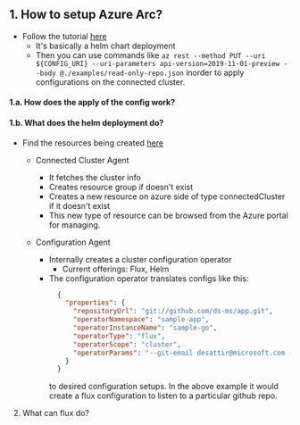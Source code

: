 ## 1. How to setup Azure Arc?

  -  Follow the tutorial [here](https://github.com/Azure/ClusterConfigurationAgent/blob/master/README.md)
     - It's basically a helm chart deployment 
     - Then you can use commands like ```az rest --method PUT --uri ${CONFIG_URI} --uri-parameters api-version=2019-11-01-preview --body @./examples/read-only-repo.json``` inorder to apply configurations on the connected cluster. 

#### 1.a. How does the apply of the config work? 

#### 1.b. What does the helm deployment do?

  - Find the resources being created [here](https://github.com/Azure/ClusterConfigurationAgent/tree/master/azure-arc-k8sagents/charts/setupChart/templates)
     - Connected Cluster Agent
        - It fetches the cluster info
        - Creates resource group if doesn't exist
        - Creates a new resource on azure side of type connectedCluster if it doesn't exist
        - This new type of resource can be browsed from the Azure portal for managing.
     
     - Configuration Agent
        -  Internally creates a cluster configuration operator
           - Current offerings: Flux, Helm
        - The configuration operator translates configs like this: 
          ```json
            {
              "properties": {
                "repositoryUrl": "git://github.com/ds-ms/app.git",
                "operatorNamespace": "sample-app",
                "operatorInstanceName": "sample-go",
                "operatorType": "flux",
                "operatorScope": "cluster",
                "operatorParams": "--git-email desattir@microsoft.com --git-readonly --git-path=manifests --git-user=ds-ms"
              }
            }
          ``` 
          to desired configuration setups.
          In the above example it would create a flux configuration to listen to a particular github repo.

    
2. What can flux do? 
